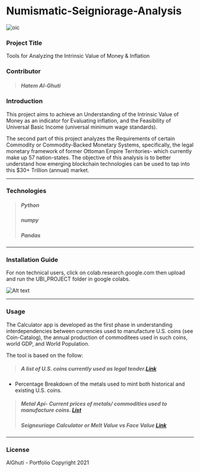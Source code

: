 # Numismatic-Seigniorage-Analysis

![oic](https://user-images.githubusercontent.com/103196346/163503889-3c1a6803-c8a7-4df3-8053-59f13e25c394.jpeg)

### Project Title
Tools for Analyzing the Intrinsic Value of Money & Inflation 

### Contributor
>##### Hatem Al-Ghuti

### Introduction
This project aims to achieve an Understanding of the Intrinsic Value of Money as an indicator for Evaluating inflation, and the Feasibility of Universal Basic Income (universal minimum wage standards).

The second part of this project analyzes the Requirements of certain Commodity or Commodity-Backed Monetary Systems, specifically, the legal monetary framework of former Ottoman Empire Territories- which currently make up 57 nation-states. The objective of this analysis is to better understand how emerging blockchain technologies can be used to tap into this $30+ Trillion (annual) market.


---

### Technologies

>##### Python
>##### numpy
>##### Pandas

---

### Installation Guide

For non technical users, click on colab.research.google.com then upload and run the UBI_PROJECT folder in google colabs. 

![Alt text](./UBI_PROJECT/images/colab_research_google.png)

---

### Usage

The Calculator app is developed as the first phase in understanding  interdependencies between currencies used to manufacture U.S. coins (see Coin-Catalog), the annual production of commoditees used in such coins, world GDP, and World Population. 


The tool is based on the follow:

>##### A list of U.S. coins currently used as legal tender.[Link](https://github.com/fintech3109/FinTech_Project_1/blob/3b869c590190c706bb57056d2c9d2ffd2ac498f7/UBI_PROJECT/Coins/coin_list/Coin-Catalog%20%20.pdf)
- Percentage Breakdown of the metals used to mint both historical and existing U.S. coins.
>##### Metal Api- Current prices of metals/ commodities used to manufacture coins. [List](./UBI_PROJECT/api/metals/API.ipynb)
>##### Seigneuriage Calculator or Melt Value vs Face Value [Link](./UBI_PROJECT/calculator.ipynb) 


---

### License

AlGhuti - Portfolio Copyright 2021
